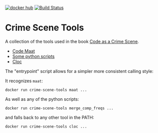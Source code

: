 [![docker hub](https://img.shields.io/badge/docker-crime--scene--tools-blue.svg)](https://hub.docker.com/r/rwstauner/crime-scene-tools)
[![Build Status](https://travis-ci.org/rwstauner/docker-crime-scene-tools.svg?branch=master)](https://travis-ci.org/rwstauner/docker-crime-scene-tools)

# Crime Scene Tools

A collection of the tools used in the book
[Code as a Crime Scene](https://pragprog.com/book/atcrime/your-code-as-a-crime-scene).

- [Code Maat](https://github.com/adamtornhill/code-maat)
- [Some python scripts](http://www.adamtornhill.com/code/crimescenetools.htm)
- [Cloc](http://cloc.sourceforge.net/)

The "entrypoint" script allows for a simpler more consistent calling style:

It recognizes `maat`:

    docker run crime-scene-tools maat ...

As well as any of the python scripts:

    docker run crime-scene-tools merge_comp_freqs ...

and falls back to any other tool in the PATH:

    docker run crime-scene-tools cloc ...
